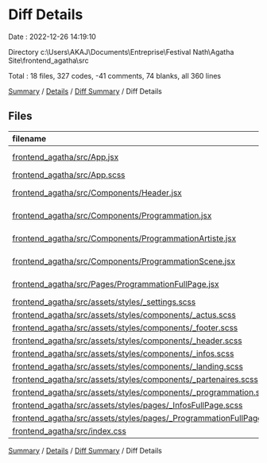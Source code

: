 # Diff Details

Date : 2022-12-26 14:19:10

Directory c:\\Users\\AKAJ\\Documents\\Entreprise\\Festival Nath\\Agatha Site\\frontend_agatha\\src

Total : 18 files,  327 codes, -41 comments, 74 blanks, all 360 lines

[Summary](results.md) / [Details](details.md) / [Diff Summary](diff.md) / Diff Details

## Files
| filename | language | code | comment | blank | total |
| :--- | :--- | ---: | ---: | ---: | ---: |
| [frontend_agatha/src/App.jsx](/frontend_agatha/src/App.jsx) | JavaScript React | 2 | 0 | 0 | 2 |
| [frontend_agatha/src/App.scss](/frontend_agatha/src/App.scss) | SCSS | 1 | 0 | 0 | 1 |
| [frontend_agatha/src/Components/Header.jsx](/frontend_agatha/src/Components/Header.jsx) | JavaScript React | 0 | -45 | 0 | -45 |
| [frontend_agatha/src/Components/Programmation.jsx](/frontend_agatha/src/Components/Programmation.jsx) | JavaScript React | 19 | 2 | 5 | 26 |
| [frontend_agatha/src/Components/ProgrammationArtiste.jsx](/frontend_agatha/src/Components/ProgrammationArtiste.jsx) | JavaScript React | 80 | 0 | 18 | 98 |
| [frontend_agatha/src/Components/ProgrammationScene.jsx](/frontend_agatha/src/Components/ProgrammationScene.jsx) | JavaScript React | 26 | 0 | 3 | 29 |
| [frontend_agatha/src/Pages/ProgrammationFullPage.jsx](/frontend_agatha/src/Pages/ProgrammationFullPage.jsx) | JavaScript React | 25 | 0 | 3 | 28 |
| [frontend_agatha/src/assets/styles/_settings.scss](/frontend_agatha/src/assets/styles/_settings.scss) | SCSS | 61 | 1 | 13 | 75 |
| [frontend_agatha/src/assets/styles/components/_actus.scss](/frontend_agatha/src/assets/styles/components/_actus.scss) | SCSS | 1 | 0 | 0 | 1 |
| [frontend_agatha/src/assets/styles/components/_footer.scss](/frontend_agatha/src/assets/styles/components/_footer.scss) | SCSS | 6 | 0 | 2 | 8 |
| [frontend_agatha/src/assets/styles/components/_header.scss](/frontend_agatha/src/assets/styles/components/_header.scss) | SCSS | 2 | 0 | 0 | 2 |
| [frontend_agatha/src/assets/styles/components/_infos.scss](/frontend_agatha/src/assets/styles/components/_infos.scss) | SCSS | 1 | 0 | 0 | 1 |
| [frontend_agatha/src/assets/styles/components/_landing.scss](/frontend_agatha/src/assets/styles/components/_landing.scss) | SCSS | 8 | 0 | 1 | 9 |
| [frontend_agatha/src/assets/styles/components/_partenaires.scss](/frontend_agatha/src/assets/styles/components/_partenaires.scss) | SCSS | 16 | 0 | 8 | 24 |
| [frontend_agatha/src/assets/styles/components/_programmation.scss](/frontend_agatha/src/assets/styles/components/_programmation.scss) | SCSS | 70 | 0 | 21 | 91 |
| [frontend_agatha/src/assets/styles/pages/_InfosFullPage.scss](/frontend_agatha/src/assets/styles/pages/_InfosFullPage.scss) | SCSS | 1 | 0 | 0 | 1 |
| [frontend_agatha/src/assets/styles/pages/_ProgrammationFullPage.scss](/frontend_agatha/src/assets/styles/pages/_ProgrammationFullPage.scss) | SCSS | 9 | 0 | 0 | 9 |
| [frontend_agatha/src/index.css](/frontend_agatha/src/index.css) | CSS | -1 | 1 | 0 | 0 |

[Summary](results.md) / [Details](details.md) / [Diff Summary](diff.md) / Diff Details